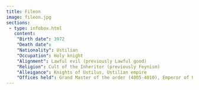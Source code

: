 ```yaml
---
title: Fileon
image: fileon.jpg
sections:
 - type: infobox.html
   content:
    "Birth date": 3972
    "Death date": 
    "Nationality": Ustilian
    "Occupation": Holy knight
    "Alignment": Lawful evil (previously Lawful good)
    "Religion": Cult of the Inheritor (previously Feynism)
    "Alleigance": Knights of Ustilus, Ustilian empire
    "Offices held": Grand Master of the order (4005-4010), Emperor of Ustilus (4010 onwards
---
```


